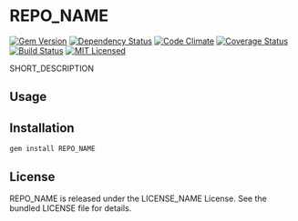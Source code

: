 REPO_NAME
=========

[![Gem Version](https://img.shields.io/gem/v/REPO_NAME.svg)](https://rubygems.org/gems/REPO_NAME)
[![Dependency Status](https://img.shields.io/gemnasium/AUTHOR_NAME/REPO_NAME.svg)](https://gemnasium.com/AUTHOR_NAME/REPO_NAME)
[![Code Climate](https://img.shields.io/codeclimate/github/AUTHOR_NAME/REPO_NAME.svg)](https://codeclimate.com/github/AUTHOR_NAME/REPO_NAME)
[![Coverage Status](https://img.shields.io/coveralls/AUTHOR_NAME/REPO_NAME.svg)](https://coveralls.io/r/AUTHOR_NAME/REPO_NAME)
[![Build Status](https://img.shields.io/travis/AUTHOR_NAME/REPO_NAME.svg)](https://travis-ci.org/AUTHOR_NAME/REPO_NAME)
[![MIT Licensed](https://img.shields.io/badge/license-MIT-green.svg)](https://tldrlegal.com/license/mit-license)

SHORT_DESCRIPTION

## Usage

## Installation

    gem install REPO_NAME

## License

REPO_NAME is released under the LICENSE_NAME License. See the bundled LICENSE file for details.

